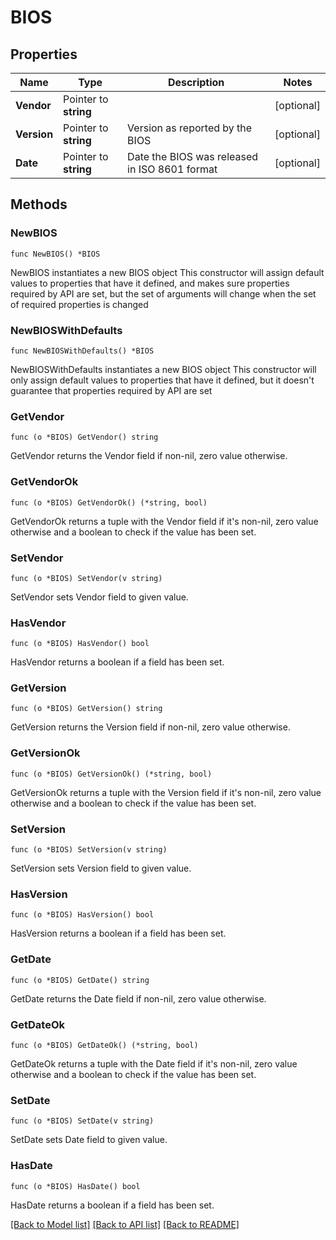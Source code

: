 # BIOS

## Properties

Name | Type | Description | Notes
------------ | ------------- | ------------- | -------------
**Vendor** | Pointer to **string** |  | [optional] 
**Version** | Pointer to **string** | Version as reported by the BIOS | [optional] 
**Date** | Pointer to **string** | Date the BIOS was released in ISO 8601 format | [optional] 

## Methods

### NewBIOS

`func NewBIOS() *BIOS`

NewBIOS instantiates a new BIOS object
This constructor will assign default values to properties that have it defined,
and makes sure properties required by API are set, but the set of arguments
will change when the set of required properties is changed

### NewBIOSWithDefaults

`func NewBIOSWithDefaults() *BIOS`

NewBIOSWithDefaults instantiates a new BIOS object
This constructor will only assign default values to properties that have it defined,
but it doesn't guarantee that properties required by API are set

### GetVendor

`func (o *BIOS) GetVendor() string`

GetVendor returns the Vendor field if non-nil, zero value otherwise.

### GetVendorOk

`func (o *BIOS) GetVendorOk() (*string, bool)`

GetVendorOk returns a tuple with the Vendor field if it's non-nil, zero value otherwise
and a boolean to check if the value has been set.

### SetVendor

`func (o *BIOS) SetVendor(v string)`

SetVendor sets Vendor field to given value.

### HasVendor

`func (o *BIOS) HasVendor() bool`

HasVendor returns a boolean if a field has been set.

### GetVersion

`func (o *BIOS) GetVersion() string`

GetVersion returns the Version field if non-nil, zero value otherwise.

### GetVersionOk

`func (o *BIOS) GetVersionOk() (*string, bool)`

GetVersionOk returns a tuple with the Version field if it's non-nil, zero value otherwise
and a boolean to check if the value has been set.

### SetVersion

`func (o *BIOS) SetVersion(v string)`

SetVersion sets Version field to given value.

### HasVersion

`func (o *BIOS) HasVersion() bool`

HasVersion returns a boolean if a field has been set.

### GetDate

`func (o *BIOS) GetDate() string`

GetDate returns the Date field if non-nil, zero value otherwise.

### GetDateOk

`func (o *BIOS) GetDateOk() (*string, bool)`

GetDateOk returns a tuple with the Date field if it's non-nil, zero value otherwise
and a boolean to check if the value has been set.

### SetDate

`func (o *BIOS) SetDate(v string)`

SetDate sets Date field to given value.

### HasDate

`func (o *BIOS) HasDate() bool`

HasDate returns a boolean if a field has been set.


[[Back to Model list]](../README.md#documentation-for-models) [[Back to API list]](../README.md#documentation-for-api-endpoints) [[Back to README]](../README.md)


